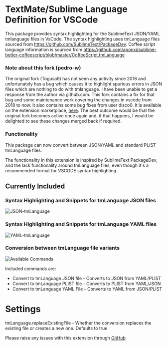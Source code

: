# TextMate/Sublime Language Definition for VSCode

This package provides syntax highlighting for the SublimeText JSON/YAML tmlanguage files in VsCode. The syntax highlighting uses 
tmLanguage files sourced from https://github.com/SublimeText/PackageDev. Coffee script language information is sourced from https://github.com/aponxi/sublime-better-coffeescript/blob/master/CoffeeScript.tmLanguage

### Note about this fork (pedro-w)

The original fork (Togusa9) has not seen any activity since 2018 and unfortunately has a bug which causes it to highlight spurious errors in JSON files which are nothing to do with tmlanguage. I have been unable to get a response from the author via github.com.
This fork contains a fix for that bug and some maintenance work covering the changes in vscode from 2018 to now. It also contains some bug fixes from user disco0. It is available on the extension marketplace, [here](https://marketplace.visualstudio.com/items?itemName=pedro-w.tmlanguage).
The best outcome would be that the original fork becomes active once again and, if that happens, I would be delighted to see these changes merged back if required.

### Functionality

This package can now convert between JSON/YAML and standard PLIST tmLanguage files.
 
The functionality in this extension is inspired by SublimeText PackageDev, and the lack functionality around tmLanguage files, even though
it's a recommended format for VSCODE syntax highlighting.

## Currently Included

### Syntax Highlighting and Snippets for tmLanguage JSON files
![JSON-tmLanguage](https://github.com/pedro-w/vscode-tmlanguage/raw/HEAD/images/json_sample.png)

### Syntax Highlighting and Snippets for tmLanguage YAML files
![YAML-tmLanguage](https://github.com/pedro-w/vscode-tmlanguage/raw/HEAD/images/yaml_sample.png)

### Conversion between tmLanguage file variants
![Available Commands](https://github.com/pedro-w/vscode-tmlanguage/raw/HEAD/images/commands_sample.png)

Included commands are:
- Convert to tmLanguage JSON file - Converts to JSON from YAML/PLIST
- Convert to tmLanguage PLIST file - Converts to PLIST from YAML/JSON
- Convert to tmLanguage YAML File - Converts to YAML from JSON/PLIST

# Settings
tmLanguage.replaceExistingFile - Whether the conversion replaces the existing file or creates a new one. Defaults to true

Please raise any issues with this extension through [GitHub](https://github.com/pedro-w/vscode-tmlanguage/issues)
